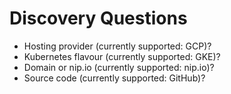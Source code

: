 # Discovery Questions

* Hosting provider (currently supported: GCP)?
* Kubernetes flavour (currently supported: GKE)?
* Domain or nip.io (currently supported: nip.io)?
* Source code (currently supported: GitHub)?